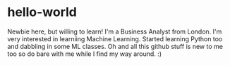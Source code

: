 # hello-world
Newbie here, but willing to learn!
I'm a Business Analyst from London. I'm very interested in learniing Machine Learning. Started learning Python too and dabbling in some ML classes. Oh and all this github stuff is new to me too so do bare with me while I find my way around. :)
